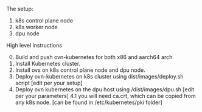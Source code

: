 The setup:
 1. k8s control plane node
 2. k8s worker node
 3. dpu node

High level instructions

0. Build and push ovn-kubernetes for both x86 and aarch64 arch
1. Install Kubernetes cluster.
2. Install ovs on k8s control plane node and dpu node.
3. Deploy ovn-kubernetes on k8s cluster using dist/images/deploy.sh script [edit per your setup]
4. Deploy ovn kubernetes on the dpu host using /dist/images/dpu.sh [edit per your parameters]
    4.1 you will need ca.crt, which can be copied from any k8s node. [can be found in /etc/kubernetes/pki folder]


